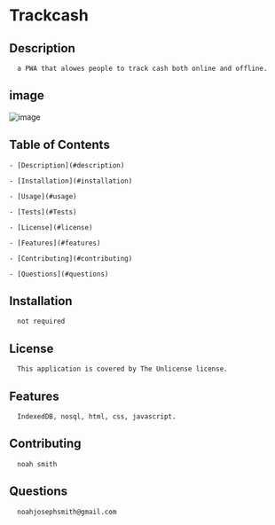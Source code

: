# Trackcash
    
  ## Description 
      a PWA that alowes people to track cash both online and offline.
   ## image
![image](https://user-images.githubusercontent.com/88944710/161605492-988b8917-55ff-460a-b791-d59a5e6fe87d.png)

   ## Table of Contents

    - [Description](#description)

    - [Installation](#installation)

    - [Usage](#usage)

    - [Tests](#Tests)

    - [License](#license)

    - [Features](#features)

    - [Contributing](#contributing)

    - [Questions](#questions)

   ## Installation
      not required

   ## License
      This application is covered by The Unlicense license.
   ## Features
      IndexedDB, nosql, html, css, javascript.
   ## Contributing
      noah smith
   ## Questions
      noahjosephsmith@gmail.com
  
